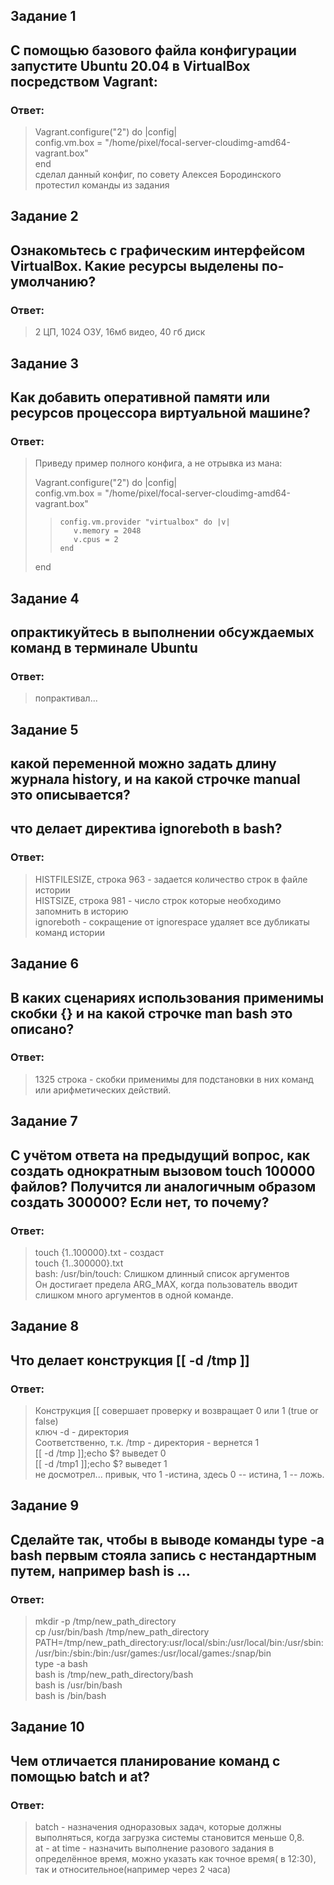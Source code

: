 ## Задание 1 
## С помощью базового файла конфигурации запустите Ubuntu 20.04 в VirtualBox посредством Vagrant:
### Ответ:  
>Vagrant.configure("2") do |config|  
>     config.vm.box = "/home/pixel/focal-server-cloudimg-amd64-vagrant.box"  
>end  
> сделал данный конфиг, по совету Алексея Бородинского  
> протестил команды из задания  

## Задание 2  
## Ознакомьтесь с графическим интерфейсом VirtualBox. Какие ресурсы выделены по-умолчанию?
### Ответ:  

> 2 ЦП, 1024 ОЗУ, 16мб видео, 40 гб диск  

## Задание 3  
## Как добавить оперативной памяти или ресурсов процессора виртуальной машине?
### Ответ:  
> Приведу пример полного конфига, а не отрывка из мана:  
> 
> Vagrant.configure("2") do |config|  
>     config.vm.box = "/home/pixel/focal-server-cloudimg-amd64-vagrant.box"  
>>     config.vm.provider "virtualbox" do |v|  
>>        v.memory = 2048  
>>        v.cpus = 2  
>>     end  
> end



## Задание 4   
## опрактикуйтесь в выполнении обсуждаемых команд в терминале Ubuntu
### Ответ:  
> попрактивал...

## Задание 5  
## какой переменной можно задать длину журнала history, и на какой строчке manual это описывается?  
## что делает директива ignoreboth в bash?
### Ответ:  
> HISTFILESIZE, строка 963 - задается количество строк в файле истории  
> HISTSIZE, строка 981 - число строк которые необходимо запомнить в историю  
> ignoreboth - сокращение от ignorespace удаляет все дубликаты команд истории

## Задание 6  
## В каких сценариях использования применимы скобки {} и на какой строчке man bash это описано?  
### Ответ:  
> 1325 строка - скобки применимы для подстановки в них команд или арифметических действий.  

## Задание 7  
## С учётом ответа на предыдущий вопрос, как создать однократным вызовом touch 100000 файлов? Получится ли аналогичным образом создать 300000? Если нет, то почему?  
### Ответ:  
> touch {1..100000}.txt - создаст  
> touch {1..300000}.txt  
> bash: /usr/bin/touch: Слишком длинный список аргументов  
>  Он достигает предела ARG_MAX, когда пользователь вводит слишком много аргументов в одной команде.  


## Задание 8  
## Что делает конструкция [[ -d /tmp ]]
### Ответ:  
> Конструкция [[ совершает проверку и возвращает 0 или 1 (true or false)  
> ключ -d - директория  
> Соответственно, т.к. /tmp - директория - вернется 1  
> [[ -d /tmp ]];echo $? выведет 0  
> [[ -d /tmp1 ]];echo $? выведет 1  
> не досмотрел... привык, что 1 -истина, здесь 0 -- истина, 1 -- ложь.  

## Задание 9  
## Сделайте так, чтобы в выводе команды type -a bash первым стояла запись с нестандартным путем, например bash is ...
### Ответ:  
> mkdir -p /tmp/new_path_directory  
> cp /usr/bin/bash /tmp/new_path_directory    
> PATH=/tmp/new_path_directory:usr/local/sbin:/usr/local/bin:/usr/sbin:/usr/bin:/sbin:/bin:/usr/games:/usr/local/games:/snap/bin  
> type -a bash  
> bash is /tmp/new_path_directory/bash  
> bash is /usr/bin/bash  
> bash is /bin/bash  

## Задание 10  
## Чем отличается планирование команд с помощью batch и at?
### Ответ:  
> batch - назначения одноразовых задач, которые должны выполняться, когда загрузка системы становится меньше 0,8.  
> at - at time - назначить выполнение разового задания в определённое время, можно указать как точное время( в 12:30), так и относительное(например через 2 часа)
